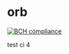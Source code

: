 # orb

[![BCH compliance](https://bettercodehub.com/edge/badge/v-zhidu/orb?branch=master)](https://bettercodehub.com/)

test ci 4
